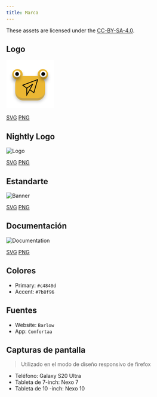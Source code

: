```yaml
---
title: Marca
---
```


These assets are licensed under the [CC-BY-SA-4.0](https://github.com/LinwoodDev/Butterfly/blob/develop/BRANDING_LICENSE).

## Logo

![Logo](/img/logo.svg)

[SVG](/img/logo.svg) [PNG](/img/logo.png)

## Nightly Logo

![Logo](/img/nightly.svg)

[SVG](/img/nightly.svg) [PNG](/img/nightly.png)

## Estandarte

![Banner](/img/banner.svg)

[SVG](/img/banner.svg) [PNG](/img/banner.png)

## Documentación

![Documentation](/img/docs.svg)

[SVG](/img/docs.svg) [PNG](/img/docs.png)

## Colores

- Primary: `#c4840d`
- Accent: `#7b8f96`

## Fuentes

- Website: `Barlow`
- App: `Comfortaa`

## Capturas de pantalla

> Utilizado en el modo de diseño responsivo de firefox

- Teléfono: Galaxy S20 Ultra
- Tableta de 7-inch: Nexo 7
- Tableta de 10 -inch: Nexo 10
